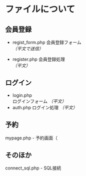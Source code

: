 # ファイルについて
## 会員登録  
* regist_form.php
会員登録フォーム  
*（平文で送信）*    

* register.php
会員登録処理  
*（平文）* 

## ログイン
* login.php  
ログインフォーム
*（平文）*  
* auth.php
ログイン処理
*（平文）*  

## 予約

mypage.php - 予約画面（

## そのほか
connect_sql.php - SQL接続
